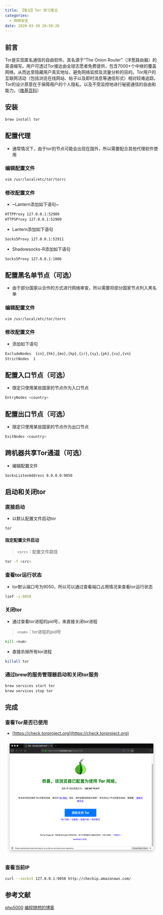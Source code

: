 ```yaml
---
title: 【笔记】Tor 学习笔记
categories:
  - 网络安全
date: 2020-03-30 20:50:26
---
```


## 前言

Tor是实现匿名通信的自由软件。其名源于“The Onion Router”（洋葱路由器）的英语缩写。用户可透过Tor接达由全球志愿者免费提供，包含7000+个中继的覆盖网络，从而达至隐藏用户真实地址、避免网络监控及流量分析的目的。Tor用户的互联网活动（包括浏览在线网站、帖子以及即时消息等通信形式）相对较难追踪。Tor的设计原意在于保障用户的个人隐私，以及不受监控地进行秘密通信的自由和能力。（[维基百科](https://zh.wikipedia.org/wiki/Tor)）

<!-- more -->

## 安装

``` sh
brew install tor
```

## 配置代理

- 通常情况下，由于tor的节点可能会出现在国外，所以需要配合其他代理软件使用

### 编辑配置文件

``` sh
vim /usr/local/etc/tor/torrc
```

### 修改配置文件

- ~Lantern添加如下语句~

``` sh
HTTPProxy 127.0.0.1:52909
HTTPSProxy 127.0.0.1:52909
```

- Lantern添加如下语句

``` sh
Socks5Proxy 127.0.0.1:52911
```

- Shadowsocks-R添加如下语句

``` sh
Socks5Proxy 127.0.0.1:1086
```

## 配置黑名单节点（可选）

- 由于部分国家以合作的方式进行网络审查，所以需要将部分国家节点列入黑名单

### 编辑配置文件

``` sh
vim /usr/local/etc/tor/torrc
```

### 修改配置文件

- 添加如下语句

``` sh
ExcludeNodes  {cn},{hk},{mo},{kp},{ir},{sy},{pk},{cu},{vn}
StrictNodes  1
```

## 配置入口节点（可选）

- 限定只使用某些国家的节点作为入口节点

``` sh
EntryNodes <country>
```

## 配置出口节点（可选）

- 限定只使用某些国家的节点作为出口节点

``` sh
ExitNodes <country>
```

## 跨机器共享Tor通道（可选）

- 编辑配置文件

``` sh
SocksListenAddress 0.0.0.0:9050
```

## 启动和关闭tor

### 直接启动

- 以默认配置文件启动tor

``` sh
tor
```

#### 指定配置文件启动

> `<src>`：配置文件路径

``` sh
tor -f <src>
```

### 查看tor运行状态

- tor默认端口号为9050，所以可以通过查看端口占用情况来查看tor运行状态

``` sh
lsof -i:9050
```

### 关闭tor

- 通过查看tor进程的pid号，来直接关闭tor进程

> `<num>`：tor进程的pid号

``` sh
kill <num>
```

- 直接杀掉所有tor进程

``` sh
killall tor
```

### 通过brew的服务管理器启动和关闭tor服务

``` sh
brew services start tor
brew services stop tor
```

## 完成

### 查看Tor是否已使用

- [https://check.torproject.org](https://check.torproject.org)

![01.png](/images/20200330205026/01.png)

### 查看当前IP

``` sh
curl --socks5 127.0.0.1:9050 http://checkip.amazonaws.com/
```

## 参考文献

[php5000](https://www.php5000.com/index/content/index/id/218)
[编程随想的博客](https://program-think.blogspot.com/2013/11/tor-faq.html)

